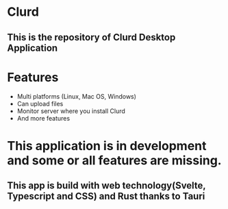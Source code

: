 # Clurd

## This is the repository of Clurd Desktop Application

# Features

 - Multi platforms (Linux, Mac OS, Windows)
 - Can upload files
 - Monitor server where you install Clurd
 - And more features


# This application is in development and some or all features are missing. 

## This app is build with web technology(Svelte, Typescript and CSS) and Rust thanks to Tauri
